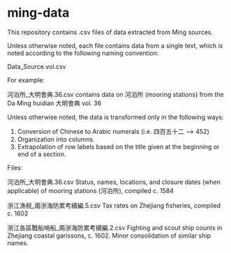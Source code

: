 # ming-data

This repository contains .csv files of data extracted from Ming sources.

Unless otherwise noted, each file contains data from a single text, which is noted according to the following naming convention:

Data_Source.vol.csv

For example:

河泊所_大明會典.36.csv contains data on 河泊所 (mooring stations) from the Da Ming huidian 大明會典 vol. 36

Unless otherwise noted, the data is transformed only in the following ways:

1. Conversion of Chinese to Arabic numerals (i.e. 四百五十二 --> 452)
2. Organization into columns.
3. Extrapolation of row labels based on the title given at the beginning or end of a section.


Files:

河泊所_大明會典.36.csv  Status, names, locations, and closure dates (when applicable) of mooring stations (河泊所), compiled c. 1584

浙江漁税_兩浙海防累考續編.5.csv  Tax rates on Zhejiang fisheries, compiled c. 1602

浙江各區戰船哨船_兩浙海防累考續編.2.csv   Fighting and scout ship counts in Zhejiang coastal garissons, c. 1602. Minor consolidation of similar ship names.

